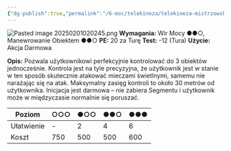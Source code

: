 ```yaml
---
{"dg-publish":true,"permalink":"/6-moc/telekineza/telekineza-mistrzowskie/precyzyjna-kontrola-obiektow/","dgPassFrontmatter":true}
---
```


![Pasted image 20250201020245.png](/img/user/6%20Obrazy/Pasted%20image%2020250201020245.png)
**Wymagania:** Wir Mocy ●●○, Manewrowanie Obiektem ●●○
**PE:** 20 za Turę
**Test:** -12 (Tura)
**Użycie:** Akcja Darmowa

**Opis:** Pozwala użytkownikowi perfekcyjnie kontrolować do 3 obiektów jednocześnie. Kontrola jest na tyle precyzyjna, że użytkownik jest w stanie w ten sposób skutecznie atakować mieczami świetlnymi, samemu nie narażając się na atak. Maksymalny zasięg kontroli to około 30 metrów od użytkownika. Inicjacja jest darmowa – nie zabiera Segmentu i użytkownik może w międzyczasie normalnie się poruszać.

| Poziom     | ○○○ | ●○○ | ●●○ | ●●● |
| ---------- | --- | --- | --- | --- |
| Ułatwienie | -   | 2   | 4   | 6   |
| Koszt      | 750 | 500 | 500 | 600 |